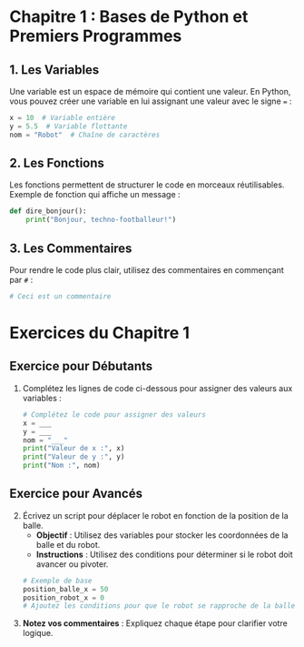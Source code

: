 
# Chapitre 1 : Bases de Python et Premiers Programmes

## 1. Les Variables
Une variable est un espace de mémoire qui contient une valeur. En Python, vous pouvez créer une variable en lui assignant une valeur avec le signe `=` :
```python
x = 10  # Variable entière
y = 5.5  # Variable flottante
nom = "Robot"  # Chaîne de caractères
```

## 2. Les Fonctions
Les fonctions permettent de structurer le code en morceaux réutilisables. Exemple de fonction qui affiche un message :
```python
def dire_bonjour():
    print("Bonjour, techno-footballeur!")
```

## 3. Les Commentaires
Pour rendre le code plus clair, utilisez des commentaires en commençant par `#` :
```python
# Ceci est un commentaire
```

# Exercices du Chapitre 1

## Exercice pour Débutants
1. Complétez les lignes de code ci-dessous pour assigner des valeurs aux variables :
   ```python
   # Complétez le code pour assigner des valeurs
   x = ___
   y = ___
   nom = "___"
   print("Valeur de x :", x)
   print("Valeur de y :", y)
   print("Nom :", nom)
   ```

## Exercice pour Avancés
2. Écrivez un script pour déplacer le robot en fonction de la position de la balle.
   - **Objectif** : Utilisez des variables pour stocker les coordonnées de la balle et du robot.
   - **Instructions** : Utilisez des conditions pour déterminer si le robot doit avancer ou pivoter.
   ```python
   # Exemple de base
   position_balle_x = 50
   position_robot_x = 0
   # Ajoutez les conditions pour que le robot se rapproche de la balle
   ```
3. **Notez vos commentaires** : Expliquez chaque étape pour clarifier votre logique.
